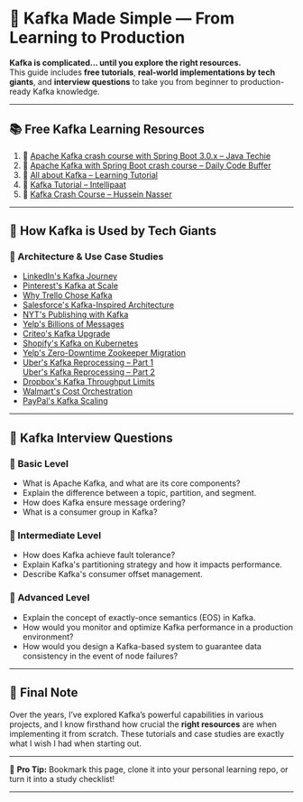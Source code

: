 # 🧠 Kafka Made Simple — From Learning to Production

**Kafka is complicated... until you explore the right resources.**  
This guide includes **free tutorials**, **real-world implementations by tech giants**, and **interview questions** to take you from beginner to production-ready Kafka knowledge.

---

## 📚 Free Kafka Learning Resources

1. 🎥 [Apache Kafka crash course with Spring Boot 3.0.x – Java Techie](https://lnkd.in/dP3wziT6)  
2. 🎥 [Apache Kafka with Spring Boot crash course – Daily Code Buffer](https://lnkd.in/dhz-kJB5)  
3. 📘 [All about Kafka – Learning Tutorial](https://lnkd.in/drZ_hbq2)  
4. 📘 [Kafka Tutorial – Intellipaat](https://lnkd.in/dSr77EcE)  
5. 🎥 [Kafka Crash Course – Hussein Nasser](https://lnkd.in/dDND2e6z)

---

## 🏢 How Kafka is Used by Tech Giants

### 🔗 Architecture & Use Case Studies

- [LinkedIn's Kafka Journey](https://lnkd.in/d_QijMDk)  
- [Pinterest's Kafka at Scale](https://lnkd.in/dvV-8hun)  
- [Why Trello Chose Kafka](https://lnkd.in/gJhvX-dg)  
- [Salesforce's Kafka-Inspired Architecture](https://lnkd.in/gBH3bwGq)  
- [NYT's Publishing with Kafka](https://lnkd.in/gqcwF_zP)  
- [Yelp's Billions of Messages](https://lnkd.in/g7_fcfB7)  
- [Criteo's Kafka Upgrade](https://lnkd.in/gwGx8wvq)  
- [Shopify's Kafka on Kubernetes](https://lnkd.in/gSdHqzb4)  
- [Yelp's Zero-Downtime Zookeeper Migration](https://lnkd.in/gHdphiQY)  
- [Uber's Kafka Reprocessing – Part 1](https://lnkd.in/gti2xZuR)  
  [Uber's Kafka Reprocessing – Part 2](https://lnkd.in/gDF2S-vX)  
- [Dropbox's Kafka Throughput Limits](https://lnkd.in/gqpwjHzv)  
- [Walmart's Cost Orchestration](https://lnkd.in/gdtc5Az9)  
- [PayPal's Kafka Scaling](https://lnkd.in/gSxAVa89)

---

## 🎯 Kafka Interview Questions

### 🔹 Basic Level
- What is Apache Kafka, and what are its core components?  
- Explain the difference between a topic, partition, and segment.  
- How does Kafka ensure message ordering?  
- What is a consumer group in Kafka?

### 🔸 Intermediate Level
- How does Kafka achieve fault tolerance?  
- Explain Kafka's partitioning strategy and how it impacts performance.  
- Describe Kafka's consumer offset management.

### 🔺 Advanced Level
- Explain the concept of exactly-once semantics (EOS) in Kafka.  
- How would you monitor and optimize Kafka performance in a production environment?  
- How would you design a Kafka-based system to guarantee data consistency in the event of node failures?

---

## 🚀 Final Note

Over the years, I’ve explored Kafka’s powerful capabilities in various projects, and I know firsthand how crucial the **right resources** are when implementing it from scratch. These tutorials and case studies are exactly what I wish I had when starting out.

---

📌 **Pro Tip:** Bookmark this page, clone it into your personal learning repo, or turn it into a study checklist!

---
